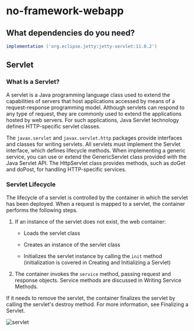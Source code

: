 # no-framework-webapp

## What dependencies do you need? 

```groovy
implementation ('org.eclipse.jetty:jetty-servlet:11.0.2')
```

## Servlet

### What Is a Servlet?
A servlet is a Java programming language class used to extend the capabilities of servers that host applications accessed by means of a request-response programming model. Although servlets can respond to any type of request, they are commonly used to extend the applications hosted by web servers. For such applications, Java Servlet technology defines HTTP-specific servlet classes.

The `javax.servlet` and `javax.servlet.http` packages provide interfaces and classes for writing servlets. All servlets must implement the Servlet interface, which defines lifecycle methods. When implementing a generic service, you can use or extend the GenericServlet class provided with the Java Servlet API. The HttpServlet class provides methods, such as doGet and doPost, for handling HTTP-specific services.

### Servlet Lifecycle
The lifecycle of a servlet is controlled by the container in which the servlet has been deployed. When a request is mapped to a servlet, the container performs the following steps.

1. If an instance of the servlet does not exist, the web container:

   * Loads the servlet class

   * Creates an instance of the servlet class

   * Initializes the servlet instance by calling the `init` method (initialization is covered in Creating and Initializing a Servlet)

2. The container invokes the `service` method, passing request and response objects. Service methods are discussed in Writing Service Methods.

If it needs to remove the servlet, the container finalizes the servlet by calling the servlet's destroy method. For more information, see Finalizing a Servlet.

![servlet](https://user-images.githubusercontent.com/48289901/119904880-5dacf300-bf4b-11eb-8fcb-bacee2f38d88.png)
